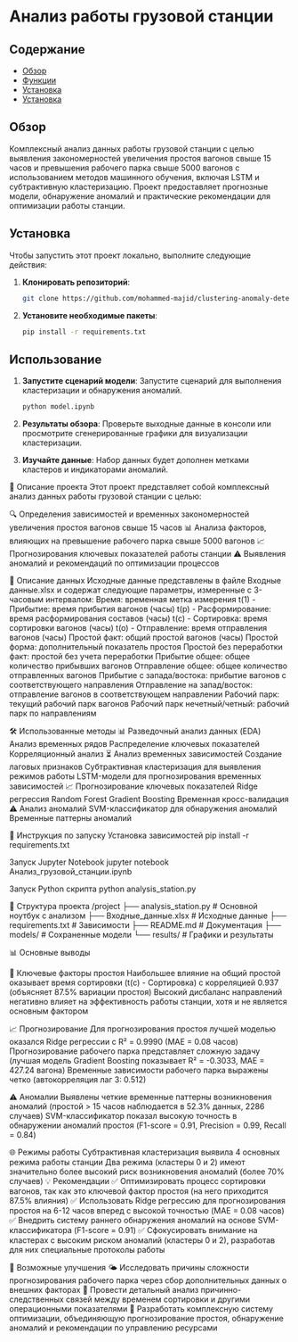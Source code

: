 # Анализ работы грузовой станции

## Содержание
- [Обзор](#overview)
- [Функции](#features)
- [Установка](#installation)
- [Установка](#usage)


## Обзор
Комплексный анализ данных работы грузовой станции с целью выявления закономерностей увеличения простоя вагонов свыше 15 часов и превышения рабочего парка свыше 5000 вагонов с использованием методов машинного обучения, включая LSTM и субтрактивную кластеризацию. Проект предоставляет прогнозные модели, обнаружение аномалий и практические рекомендации для оптимизации работы станции.

## Установка

Чтобы запустить этот проект локально, выполните следующие действия:

1. **Клонировать репозиторий**:
    ```bash
    git clone https://github.com/mohammed-majid/clustering-anomaly-detection.git
    ```

2. **Установите необходимые пакеты**:
    ```bash
    pip install -r requirements.txt
    ```

## Использование

1. **Запустите сценарий модели**: Запустите сценарий для выполнения кластеризации и обнаружения аномалий.
    ```bash
    python model.ipynb
    ```

2. **Результаты обзора**: Проверьте выходные данные в консоли или просмотрите сгенерированные графики для визуализации кластеризации.

3. **Изучайте данные**: Набор данных будет дополнен метками кластеров и индикаторами аномалий.

📌 Описание проекта
Этот проект представляет собой комплексный анализ данных работы грузовой станции с целью:

🔍 Определения зависимостей и временных закономерностей увеличения простоя вагонов свыше 15 часов
📊 Анализа факторов, влияющих на превышение рабочего парка свыше 5000 вагонов
📈 Прогнозирования ключевых показателей работы станции
⚠️ Выявления аномалий и рекомендаций по оптимизации процессов

📂 Описание данных
Исходные данные представлены в файле Входные данные.xlsx и содержат следующие параметры, измеренные с 3-часовым интервалом:
Время: временная метка измерения
t(1) - Прибытие: время прибытия вагонов (часы)
t(p) - Расформирование: время расформирования составов (часы)
t(c) - Сортировка: время сортировки вагонов (часы)
t(o) - Отправление: время отправления вагонов (часы)
Простой факт: общий простой вагонов (часы)
Простой форма: дополнительный показатель простоя
Простой без переработки факт: простой без учета переработки
Прибытие общее: общее количество прибывших вагонов
Отправление общее: общее количество отправленных вагонов
Прибытие с запада/востока: прибытие вагонов с соответствующего направления
Отправление на запад/восток: отправление вагонов в соответствующем направлении
Рабочий парк: текущий рабочий парк вагонов
Рабочий парк нечетный/четный: рабочий парк по направлениям

🛠️ Использованные методы
📊 Разведочный анализ данных (EDA)
Анализ временных рядов
Распределение ключевых показателей
Корреляционный анализ
⏳ Анализ временных зависимостей
Создание лаговых признаков
Субтрактивная кластеризация для выявления режимов работы
LSTM-модели для прогнозирования временных зависимостей
📈 Прогнозирование ключевых показателей
Ridge регрессия
Random Forest
Gradient Boosting
Временная кросс-валидация
⚠️ Анализ аномалий
SVM-классификатор для обнаружения аномалий
Временные паттерны аномалий

🚀 Инструкция по запуску
Установка зависимостей
pip install -r requirements.txt

Запуск Jupyter Notebook
jupyter notebook Анализ_грузовой_станции.ipynb

Запуск Python скрипта
python analysis_station.py

📂 Структура проекта
/project
├── analysis_station.py            # Основной ноутбук с анализом
├── Входные_данные.xlsx            # Исходные данные
├── requirements.txt               # Зависимости
├── README.md                      # Документация
├── models/                        # Сохраненные модели
└── results/                       # Графики и результаты

📊 Основные выводы

🔑 Ключевые факторы простоя
Наибольшее влияние на общий простой оказывает время сортировки (t(c) - Сортировка) с корреляцией 0.937 (объясняет 87.5% вариации простоя)
Высокий дисбаланс направлений негативно влияет на эффективность работы станции, хотя и не является основным фактором

📈 Прогнозирование
Для прогнозирования простоя лучшей моделью оказался Ridge регрессии с R² = 0.9990 (MAE = 0.08 часов)
Прогнозирование рабочего парка представляет сложную задачу (лучшая модель Gradient Boosting показывает R² = -0.3033, MAE = 427.24 вагона)
Временные зависимости рабочего парка выражены четко (автокорреляция лаг 3: 0.512)

⚠️ Аномалии
Выявлены четкие временные паттерны возникновения аномалий (простой > 15 часов наблюдается в 52.3% данных, 2286 случаев)
SVM-классификатор показал высокую точность в обнаружении аномалий простоя (F1-score = 0.91, Precision = 0.99, Recall = 0.84)

🌐 Режимы работы
Субтрактивная кластеризация выявила 4 основных режима работы станции
Два режима (кластеры 0 и 2) имеют значительно более высокий риск возникновения аномалий (более 70% случаев)
💡 Рекомендации
✅ Оптимизировать процесс сортировки вагонов, так как это ключевой фактор простоя (на него приходится 87.5% влияния)
✅ Использовать Ridge регрессию для прогнозирования простоя на 6-12 часов вперед с высокой точностью (MAE = 0.08 часов)
✅ Внедрить систему раннего обнаружения аномалий на основе SVM-классификатора (F1-score = 0.91)
✅ Сфокусировать внимание на кластерах с высоким риском аномалий (кластеры 0 и 2), разработав для них специальные протоколы работы

🌱 Возможные улучшения
🌤️ Исследовать причины сложности прогнозирования рабочего парка через сбор дополнительных данных о внешних факторах
🔗 Провести детальный анализ причинно-следственных связей между временем сортировки и другими операционными показателями
🤖 Разработать комплексную систему оптимизации, объединяющую прогнозирование простоя, обнаружение аномалий и рекомендации по управлению ресурсами
